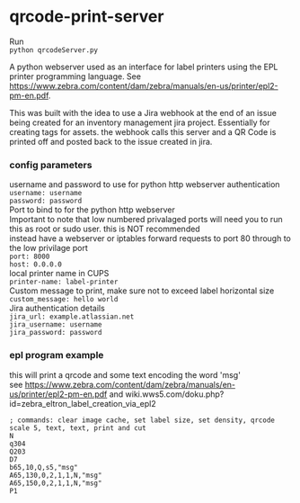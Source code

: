 # qrcode-print-server

Run  
`python qrcodeServer.py`

A python webserver used as an interface for label printers using the EPL printer programming language. See https://www.zebra.com/content/dam/zebra/manuals/en-us/printer/epl2-pm-en.pdf.

This was built with the idea to use a Jira webhook at the end of an issue being created for an inventory management jira project. Essentially for creating tags for assets. the webhook calls this server and a QR Code is printed off and posted back to the issue created in jira.

### config parameters

username and password to use for python http webserver authentication  
`username: username`  
`password: password`  
Port to bind to for the python http webserver  
Important to note that low numbered privalaged ports will need you to run this as root or sudo user. this is NOT recommended  
instead have a webserver or iptables forward requests to port 80 through to the low privilage port  
`port: 8000`  
`host: 0.0.0.0`  
local printer name in CUPS  
`printer-name: label-printer`  
Custom message to print, make sure not to exceed label horizontal size  
`custom_message: hello world`  
Jira authentication details  
`jira_url: example.atlassian.net`  
`jira_username: username`  
`jira_password: password`  

### epl program example

this will print a qrcode and some text encoding the word 'msg'  
see https://www.zebra.com/content/dam/zebra/manuals/en-us/printer/epl2-pm-en.pdf and wiki.wws5.com/doku.php?id=zebra_eltron_label_creation_via_epl2

    ; commands: clear image cache, set label size, set density, qrcode scale 5, text, text, print and cut
    N
    q304
    Q203
    D7
    b65,10,Q,s5,"msg"
    A65,130,0,2,1,1,N,"msg"
    A65,150,0,2,1,1,N,"msg"
    P1
